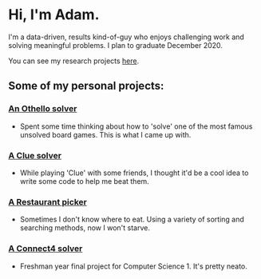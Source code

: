 # Hi, I'm Adam. 

I'm a data-driven, results kind-of-guy who enjoys challenging work and solving meaningful problems. I plan to graduate December 2020.

You can see my research projects [here](https://adamrbehrman.github.io/research).


## Some of my personal projects:
### [An Othello solver](https://github.com/adamrbehrman/OthelloSolver)
- Spent some time thinking about how to 'solve' one of the most famous unsolved board games. This is what I came up with.

### [A Clue solver](https://github.com/adamrbehrman/ClueSolver)
- While playing 'Clue' with some friends, I thought it'd be a cool idea to write some code to help me beat them.

### [A Restaurant picker](https://github.com/adamrbehrman/Restaurant-Picker)
- Sometimes I don't know where to eat. Using a variety of sorting and searching methods, now I won't starve.

### [A Connect4 solver](https://github.com/adamrbehrman/Connect4Solver)
- Freshman year final project for Computer Science 1. It's pretty neato.

